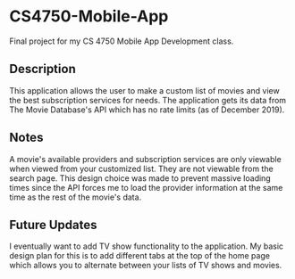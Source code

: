 # CS4750-Mobile-App
Final project for my CS 4750 Mobile App Development class.

## Description
This application allows the user to make a custom list of movies and view the best subscription services for needs. The application gets its data from The Movie Database's API which has no rate limits (as of December 2019).

## Notes
A movie's available providers and subscription services are only viewable when viewed from your customized list. They are not viewable from the search page. This design choice was made to prevent massive loading times since the API forces me to load the provider information at the same time as the rest of the movie's data.

## Future Updates
I eventually want to add TV show functionality to the application. My basic design plan for this is to add different tabs at the top of the home page which allows you to alternate between your lists of TV shows and movies.
